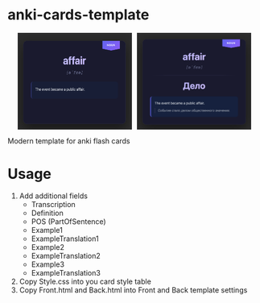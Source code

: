 # anki-cards-template

<div style="display: flex; justify-content: center; gap: 10px;">
  <img src="img/Front.png" width="45%">
  <img src="img/Back.png" width="45%">
</div>

Modern template for anki flash cards


# Usage

1. Add additional fields
    - Transcription
    - Definition
    - POS (PartOfSentence)
    - Example1
    - ExampleTranslation1
    - Example2
    - ExampleTranslation2
    - Example3
    - ExampleTranslation3
2. Copy Style.css into you card style table
3. Copy Front.html and Back.html into Front and Back template settings
